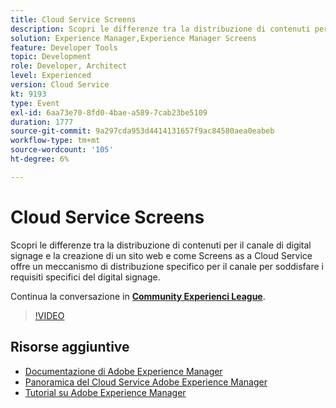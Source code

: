 ```yaml
---
title: Cloud Service Screens
description: Scopri le differenze tra la distribuzione di contenuti per il canale di digital signage e la creazione di un sito web e come Screens as a Cloud Service offre un meccanismo di distribuzione specifico per il canale per soddisfare i requisiti specifici del digital signage.
solution: Experience Manager,Experience Manager Screens
feature: Developer Tools
topic: Development
role: Developer, Architect
level: Experienced
version: Cloud Service
kt: 9193
type: Event
exl-id: 6aa73e70-8fd0-4bae-a589-7cab23be5109
duration: 1777
source-git-commit: 9a297cda953d4414131657f9ac84580aea0eabeb
workflow-type: tm+mt
source-wordcount: '105'
ht-degree: 6%

---
```


# Cloud Service Screens

Scopri le differenze tra la distribuzione di contenuti per il canale di digital signage e la creazione di un sito web e come Screens as a Cloud Service offre un meccanismo di distribuzione specifico per il canale per soddisfare i requisiti specifici del digital signage.

Continua la conversazione in **[Community Experienci League](https://adobe.ly/3umX8Be)**.

>[!VIDEO](https://video.tv.adobe.com/v/337885/?quality=12&learn=on&hidetitle=true)

## Risorse aggiuntive

- [Documentazione di Adobe Experience Manager](https://experienceleague.adobe.com/docs/experience-manager-cloud-service.html?lang=it)
- [Panoramica del Cloud Service Adobe Experience Manager](https://experienceleague.adobe.com/docs/experience-manager-cloud-service/overview/home.html)
- [Tutorial su Adobe Experience Manager](https://experienceleague.adobe.com/docs/experience-manager-tutorials.html)
